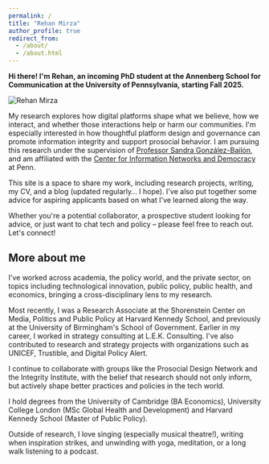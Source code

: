 ```yaml
---
permalink: /
title: "Rehan Mirza"
author_profile: true
redirect_from: 
  - /about/
  - /about.html
---
```

<style>
.author__avatar {
  display: none !important;
}
</style>
<style>
.page__title {
  display: none;
}
</style>
<link rel="stylesheet" href="{{ '/assets/css/custom.css' | relative_url }}">

<div class="homepage-content">

  <!-- Top intro (bold) -->
  <p class="intro-lead">
    <strong>Hi there! I'm Rehan, an incoming PhD student at the Annenberg School for Communication at the University of Pennsylvania, starting Fall 2025.</strong>
  </p>

  <!-- Research block: photo left, text right -->
  <div class="research-block">
    <img src="{{ '/images/Profile1.jpg' | relative_url }}"
         alt="Rehan Mirza"
         class="profile-photo-left"
         loading="lazy">
    <div class="research-text">
      <p>My research explores how digital platforms shape what we believe, how we interact, and whether those interactions help or harm our communities. I'm especially interested in how thoughtful platform design and governance can promote information integrity and support prosocial behavior. I am pursuing this research under the supervision of
      <a href="https://www.asc.upenn.edu/people/faculty/sandra-gonzalez-bailon-phd" target="_blank" rel="noopener">
       Professor Sandra Gonz&aacute;lez-Bail&oacute;n</a>, and am affiliated with the <a href="https://cind.asc.upenn.edu" target="_blank" rel="noopener">
      Center for Information Networks and Democracy</a> at Penn.</p>
    </div>
  </div>
  <p>This site is a space to share my work, including research projects, writing, my CV, and a blog (updated regularly… I hope). I've also put together some advice for aspiring applicants based on what I've learned along the way.</p>
  
  <p>Whether you're a potential collaborator, a prospective student looking for advice, or just want to chat tech and policy – please feel free to reach out. Let's connect!</p>
  
  <h2>More about me</h2>
  
  <p>I've worked across academia, the policy world, and the private sector, on topics including technological innovation, public policy, public health, and economics, bringing a cross-disciplinary lens to my research.</p>
  
  <p>Most recently, I was a Research Associate at the Shorenstein Center on Media, Politics and Public Policy at Harvard Kennedy School, and previously at the University of Birmingham's School of Government. Earlier in my career, I worked in strategy consulting at L.E.K. Consulting. I've also contributed to research and strategy projects with organizations such as UNICEF, Trustible, and Digital Policy Alert.</p>
  
  <p>I continue to collaborate with groups like the Prosocial Design Network and the Integrity Institute, with the belief that research should not only inform, but actively shape better practices and policies in the tech world.</p>
  
  <p>I hold degrees from the University of Cambridge (BA Economics), University College London (MSc Global Health and Development) and Harvard Kennedy School (Master of Public Policy).</p>

  <p>Outside of research, I love singing (especially musical theatre!), writing when inspiration strikes, and unwinding with yoga, meditation, or a long walk listening to a podcast.</p>

</div>